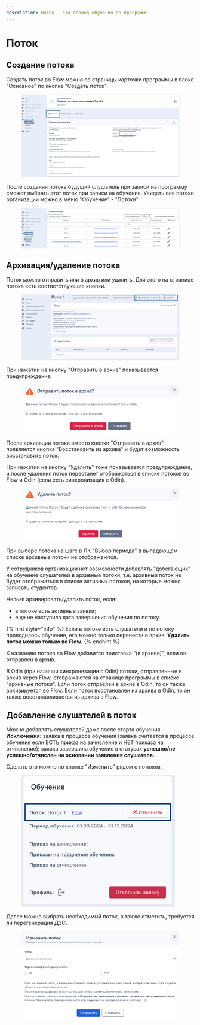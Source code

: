 ```yaml
---
description: Поток - это период обучения по программе
---
```


# Поток

## Создание потока

Создать поток во Flow можно со страницы карточки программы в блоке "Основное" по кнопке "Создать поток".&#x20;

<figure><img src="../../../.gitbook/assets/image (9).png" alt=""><figcaption></figcaption></figure>

После создания потока будущий слушатель при записи на программу сможет выбрать этот поток при записи на обучение. Увидеть все потоки организации можно в меню "Обучение" - "Потоки".

<figure><img src="../../../.gitbook/assets/image (10).png" alt=""><figcaption></figcaption></figure>

## Архивация/удаление потока

Поток можно отправить или в архив или удалить. Для этого на странице потока есть соответствующие кнопки.&#x20;

<figure><img src="../../../.gitbook/assets/image (11).png" alt=""><figcaption></figcaption></figure>

При нажатии на кнопку "Отправить в архив" показывается предупреждение:

<figure><img src="../../../.gitbook/assets/image (12).png" alt=""><figcaption></figcaption></figure>

После архивации потока вместо кнопки "Отправить в архив" появляется кнопка "Восстановить из архива" и будет возможность восстановить поток.&#x20;

При нажатии на кнопку "Удалить" тоже показывается предупреждение, и после удаления поток перестанет отображаться в списке потоков во Flow и Odin (если есть синхронизация с Odin).

<figure><img src="../../../.gitbook/assets/image (13).png" alt=""><figcaption></figcaption></figure>

При выборе потока на шаге в ЛК "Выбор периода" в выпадающем списке архивные потоки не отображаются.

У сотрудников организации нет возможности добавлять "добегающих" на обучение слушателей в архивные потоки, т.е. архивный поток не будет отображаться в списке активных потоков, на которые можно записать студентов.

Нельзя архивировать/удалить поток, если:

* в потоке есть активные заявки;
* еще не наступила дата завершения обучения по потоку.

{% hint style="info" %}
Если в потоке есть слушатели и по потоку проводилось обучение, его можно только перенести в архив. **Удалить поток можно только во Flow.**
{% endhint %}

К названию потока во Flow добавится приставка “(в архиве)”, если он отправлен в архив.

В Odin (при наличии синхронизации с Odin) потоки, отправленные в архив через Flow, отображаются на странице программы в списке "архивные потоки". Если поток отправлен в архив в Odin, то он также архивируется во Flow. Если поток восстановлен из архива в Odin, то он также восстанавливается из архива в Flow.

## Добавление слушателей в поток

Можно добавлять слушателей даже после старта обучения. **Исключения:** заявка в процессе обучения (заявка считается в процессе обучения если ЕСТЬ приказ на зачисление и НЕТ приказа на отчисление); заявка завершила обучение в статусах **успешно/не успешно/отчислен** **на основании заявления слушателя.**

Сделать это можно по кнопке "Изменить" рядом с потоком.&#x20;

<figure><img src="../../../.gitbook/assets/image (5).png" alt=""><figcaption></figcaption></figure>

Далее можно выбрать необходимый поток, а также отметить, требуется ли перегенерация ДЗС.&#x20;

<figure><img src="../../../.gitbook/assets/image (182).png" alt=""><figcaption></figcaption></figure>
